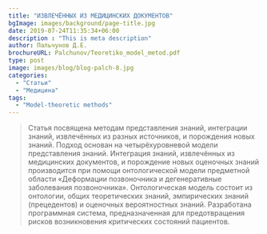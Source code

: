 ```yaml
---
title: "ИЗВЛЕЧЁННЫХ ИЗ МЕДИЦИНСКИХ ДОКУМЕНТОВ"
bgImage: images/background/page-title.jpg
date: 2019-07-24T11:35:34+06:00
description : "This is meta description"
author: Пальчунов Д.Е.
brochureURL: Palchunov/Teoretiko_model_metod.pdf
type: post
image: images/blog/blog-palch-8.jpg
categories: 
  - "Статьи"
  - "Медицина"
tags:
  - "Model-theoretic methods"
---
```


> Статья посвящена методам представления знаний, интеграции знаний, извлечённых из разных источников, и порождения новых знаний. Подход основан на четырёхуровневой модели представления знаний. Интеграция знаний, извлечённых из медицинских документов, и порождение новых оценочных знаний производится при помощи онтологической модели предметной области «Деформации позвоночника и дегенеративные заболевания позвоночника». Онтологическая модель состоит из онтологии, общих теоретических знаний, эмпирических знаний (прецедентов) и оценочных вероятностных знаний. Разработана программная система, предназначенная для предотвращения рисков возникновения критических состояний пациентов.
 